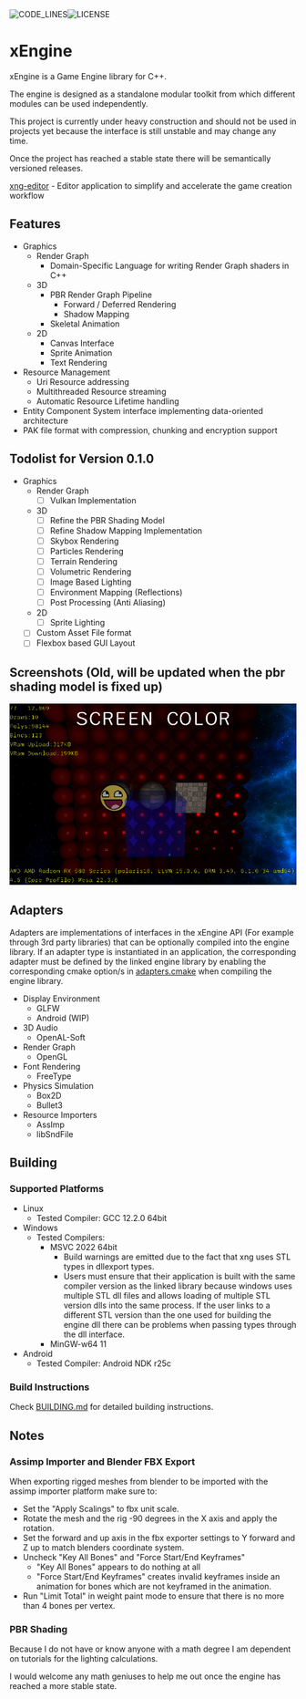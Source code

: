 <div>
  <img alt="CODE_LINES" src="https://img.shields.io/github/last-commit/vetux/xng" align="left">
  <img alt="LICENSE" src="https://img.shields.io/github/license/vetux/xng" align="left">
</div>

<br>

# xEngine

xEngine is a Game Engine library for C++. 

The engine is designed as a standalone modular toolkit from which different modules can be used independently.

This project is currently under heavy construction and should not be used in projects yet because the interface is still unstable and may change any time.

Once the project has reached a stable state there will be semantically versioned releases.

[xng-editor](https://github.com/vetux/xng-editor) - Editor application to simplify and accelerate the game creation
workflow

## Features
- Graphics
  - Render Graph
    - Domain-Specific Language for writing Render Graph shaders in C++
  - 3D
    - PBR Render Graph Pipeline
      - Forward / Deferred Rendering
      - Shadow Mapping
    - Skeletal Animation
  - 2D
    - Canvas Interface
    - Sprite Animation
    - Text Rendering
- Resource Management
  - Uri Resource addressing
  - Multithreaded Resource streaming
  - Automatic Resource Lifetime handling
- Entity Component System interface implementing data-oriented architecture
- PAK file format with compression, chunking and encryption support

## Todolist for Version 0.1.0
- Graphics
  - Render Graph
    - [ ] Vulkan Implementation 
  - 3D 
    - [ ] Refine the PBR Shading Model 
    - [ ] Refine Shadow Mapping Implementation
    - [ ] Skybox Rendering 
    - [ ] Particles Rendering
    - [ ] Terrain Rendering
    - [ ] Volumetric Rendering
    - [ ] Image Based Lighting
    - [ ] Environment Mapping (Reflections)
    - [ ] Post Processing (Anti Aliasing)
  - 2D
    - [ ] Sprite Lighting
  - [ ] Custom Asset File format
  - [ ] Flexbox based GUI Layout
 
## Screenshots (Old, will be updated when the pbr shading model is fixed up)
![](https://raw.githubusercontent.com/vetux/xng-assets/refs/heads/master/screenshots/ScreenshotFramegraph.jpg)

## Adapters

Adapters are implementations of interfaces in the xEngine API (For example through 3rd party libraries) that can be optionally compiled into the engine library. If an adapter type is instantiated in an application, the corresponding adapter must be defined by the linked engine library by enabling the corresponding cmake option/s in [adapters.cmake](cmake/adapters.cmake) when compiling the engine library.

- Display Environment
    - GLFW
    - Android (WIP)
- 3D Audio
    - OpenAL-Soft
- Render Graph
    - OpenGL
- Font Rendering
    - FreeType
- Physics Simulation
    - Box2D
    - Bullet3
- Resource Importers
    - AssImp
    - libSndFile

## Building
### Supported Platforms
- Linux
    - Tested Compiler: GCC 12.2.0 64bit
- Windows
    - Tested Compilers:
      - MSVC 2022 64bit
          - Build warnings are emitted due to the fact that xng uses STL types in dllexport types.
          - Users must ensure that their application is built with the same compiler version as the linked library because
            windows uses multiple STL dll files and allows loading of multiple STL version dlls into the same process. If
            the user links to a different STL version than the one used for building the engine dll there can be problems
            when passing types through the dll interface.
      - MinGW-w64 11
- Android
    - Tested Compiler: Android NDK r25c

### Build Instructions
Check [BUILDING.md](BUILDING.md) for detailed building instructions.

## Notes
### Assimp Importer and Blender FBX Export
When exporting rigged meshes from blender to be imported with the assimp importer platform make sure to:
- Set the "Apply Scalings" to fbx unit scale.
- Rotate the mesh and the rig -90 degrees in the X axis and apply the rotation.
- Set the forward and up axis in the fbx exporter settings to Y forward and Z up to match blenders coordinate system.
- Uncheck "Key All Bones" and "Force Start/End Keyframes"
  - "Key All Bones" appears to do nothing at all
  - "Force Start/End Keyframes" creates invalid keyframes inside an animation for bones which are not keyframed in the animation.
- Run "Limit Total" in weight paint mode to ensure that there is no more than 4 bones per vertex.

### PBR Shading
Because I do not have or know anyone with a math degree I am dependent on tutorials for the lighting calculations.

I would welcome any math geniuses to help me out once the engine has reached a more stable state.
